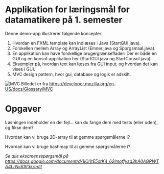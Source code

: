 # Applikation for læringsmål for datamatikere på 1. semester

Denne demo-app illustrerer følgende koncepter:

1. Hvordan en FXML template kan indlæses i Java (StartGUI.java).
2. Forskellen mellem Array og ArrayList (Emner.java og Sporgsmaal.java).
3. En applikation kan have forskellige brugergrænseflader: Der er både en GUI og en konsol-applikation her (StartGUI.java og StartConsol.java).
4. Eksempler på, hvordan text kan læses fra GUI input, og hvordan det kan vises i GUI.
5. MVC design pattern, hvor gui, database og logik er adskilt.


![MVC](https://github.com/andracs/LaeringsmaalDAT1/blob/master/src/laeringsmaal/model/model-view-controller-light-blue.png?raw=true)
Billedet er fra https://developer.mozilla.org/en-US/docs/Glossary/MVC

# Opgaver
Løsningen indeholder en del fejl... kan du fange dem med tests (eller uden), og fikse dem? 

Hvordan kan vi bruge 2D-array til at gemme spørgsmålerne i?

Hvordan kan vi bruge hashmap til at gemme spørgsmålerne i?

_Se alle eksamensspørgsmål på https://docs.google.com/document/d/1iOl1tE5otK4_62Imoffysd3hA0AGPWTA4LrNidOlf3k/edit_
